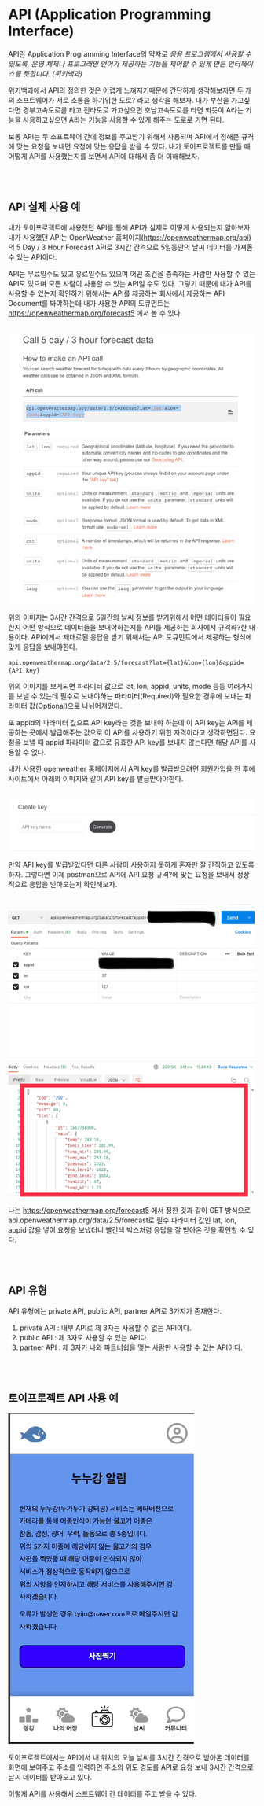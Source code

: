 
# API (Application Programming Interface)

API란 Application Programming Interface의 약자로 *응용 프로그램에서 사용할 수 있도록, 운영 체제나 프로그래밍 언어가 제공하는 기능을 제어할 수 있게 만든 인터페이스를 뜻합니다. (위키백과)* 

위키백과에서 API의 정의한 것은 어렵게 느껴지기때문에 간단하게 생각해보자면 두 개의 소프트웨어가 서로 소통을 하기위한 도로? 라고 생각을 해보자.
내가 부산을 가고싶다면 경부고속도로를 타고 전라도로 가고싶으면 호남고속도로를 타면 되듯이 A라는 기능을 사용하고싶으면 A라는 기능을 사용할 수 있게 해주는 도로로 가면 된다.

보통 API는 두 소프트웨어 간에 정보를 주고받기 위해서 사용되며 API에서 정해준 규격에 맞는 요청을 보내면 요청에 맞는 응답을 받을 수 있다. 내가 토이프로젝트를 만들 때 어떻게 API를 사용했는지를 보면서 API에 대해서 좀 더 이해해보자.

<br>
<br>

## API 실제 사용 예

내가 토이프로젝트에 사용했던 API를 통해 API가 실제로 어떻게 사용되는지 알아보자.
내가 사용했던 API는 OpenWeather 홈페이지(https://openweathermap.org/api)의 5 Day / 3 Hour Forecast API로 3시간 간격으로 5일동안의 날씨 데이터를 가져올 수 있는 API이다.

API는 무료일수도 있고 유료일수도 있으며 어떤 조건을 충족하는 사람만 사용할 수 있는 API도 있으며 모든 사람이 사용할 수 있는 API일 수도 있다. 그렇기 때문에 내가 API를 사용할 수 있는지 확인하기 위해서는 API를 제공하는 회사에서 제공하는 API Document를 봐야하는데 내가 사용한 API의 도큐먼트는 https://openweathermap.org/forecast5 에서 볼 수 있다.

<br>

<img src="./images/1.png">

<br>

위의 이미지는 3시간 간격으로 5일간의 날씨 정보를 받기위해서 어떤 데이터들이 필요한지 어떤 방식으로 데이터들을 보내야하는지를 API를 제공하는 회사에서 규격화?한 내용이다. API에게서 제대로된 응답을 받기 위해서는 API 도큐먼트에서 제공하는 형식에 맞게 응답을 보내야한다.

```
api.openweathermap.org/data/2.5/forecast?lat={lat}&lon={lon}&appid={API key}
```
위의 이미지를 보게되면 파라미터 값으로 lat, lon, appid, units, mode 등등 여러가지를 보낼 수 있는데 필수로 보내야하는 파라미터(Required)와 필요한 경우에 보내는 파라미터 값(Optional)으로 나뉘어져있다.

또 appid의 파라미터 값으로 API key라는 것을 보내야 하는데 이 API key는 API를 제공하는 곳에서 발급해주는 값으로 이 API를 사용하기 위한 자격이라고 생각하면된다. 요청을 보낼 때 appid 파라미터 값으로 유효한 API key를 보내지 않는다면 해당 API를 사용할 수 없다.

내가 사용한 openweather 홈페이지에서 API key를 발급받으려면 회원가입을 한 후에 사이트에서 아래의 이미지와 같이 API key를 발급받아야한다.

<br>

<img src="./images/2.png">

<br>

만약 API key를 발급받았다면 다른 사람이 사용하지 못하게 혼자만 잘 간직하고 있도록 하자.
그렇다면 이제 postman으로 API에 API 요청 규격?에 맞는 요청을 보내서 정상적으로 응답을 받아오는지 확인해보자.

<br>

<img src="./images/3.png">

<br>

나는 https://openweathermap.org/forecast5 에서 정한 것과 같이 GET 방식으로 api.openweathermap.org/data/2.5/forecast로 필수 파라미터 값인 lat, lon, appid 값을 넣어 요청을 보냈더니 빨간색 박스처럼 응답을 잘 받아온 것을 확인할 수 있다.

<br>
<br>

## API 유형

API 유형에는 private API, public API, partner API로 3가지가 존재한다.

1. private API :  내부 API로 제 3자는 사용할 수 없는 API이다.
2. public API : 제 3자도 사용할 수 있는 API다. 
3. partner API : 제 3자가 나와 파트너쉽을 맺는 사람만 사용할 수 있는 API이다.

<br>
<br>

## 토이프로젝트 API 사용 예

<img src="./images/4.gif" >

토이프로젝트에서는 API에서 내 위치의 오늘 날씨를 3시간 간격으로 받아온 데이터를 화면에 보여주고 주소를 입력하면 주소의 위도 경도를 API로 요청 보내 3시간 간격으로 날씨 데이터를 받아오고 있다.

이렇게 API를 사용해서 소프트웨어 간 데이터를 주고 받을 수 있다.







